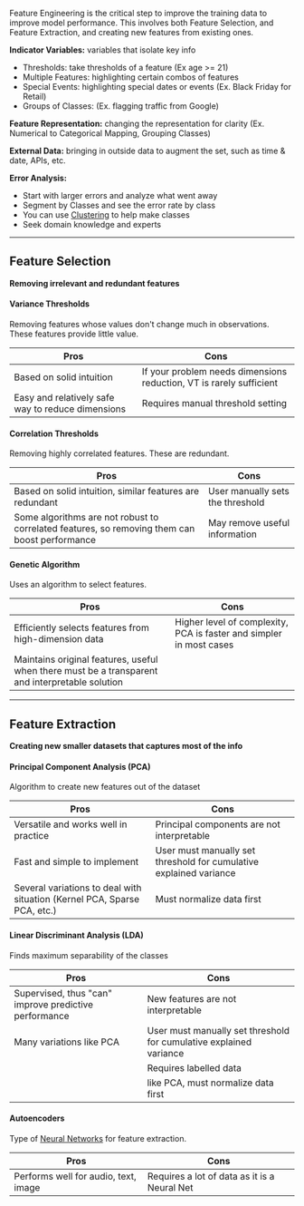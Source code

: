 
 Feature Engineering is the critical step to improve the training data to improve model performance. This involves both Feature Selection, and Feature Extraction, and creating new features from existing ones.

**Indicator Variables:** variables that isolate key info
- Thresholds: take thresholds of a feature (Ex age >= 21)
- Multiple Features: highlighting certain combos of features
- Special Events: highlighting special dates or events (Ex. Black Friday for Retail)
- Groups of Classes:  (Ex. flagging traffic from Google)

**Feature Representation:** changing the representation for clarity (Ex. Numerical to Categorical  Mapping, Grouping Classes)

**External Data:** bringing in outside data to augment the set, such as time & date, APIs, etc.

**Error Analysis:** 
- Start with larger errors and analyze what went away
- Segment by Classes and see the error rate by class
- You can use [Clustering](Clustering.md) to help make classes
- Seek domain knowledge and experts


---
## Feature Selection
**Removing irrelevant and redundant features**

#### Variance Thresholds
Removing features whose values don't change much in observations. These features provide little value.

| Pros | Cons |
| --- | --- |
| Based on solid intuition| If your problem needs dimensions reduction, VT is rarely sufficient |
| Easy and relatively safe way to reduce dimensions | Requires manual threshold setting |

#### Correlation Thresholds
Removing highly correlated features. These are redundant.

| Pros | Cons |
| --- | --- |
| Based on solid intuition, similar features are redundant | User manually sets the threshold |
| Some algorithms are not robust to correlated features, so removing them can boost performance | May remove useful information |

#### Genetic Algorithm
Uses an algorithm to select features.

| Pros | Cons |
| --- | --- |
| Efficiently selects features from high-dimension data | Higher level of complexity, PCA is faster and simpler in most cases |
| Maintains original features, useful when there must be a transparent and interpretable solution | |


---
## Feature Extraction
**Creating new smaller datasets that captures most of the info**

#### Principal Component Analysis (PCA)
Algorithm to create new features out of the dataset

| Pros | Cons |
| --- | --- |
| Versatile and works well in practice | Principal components are not interpretable |
| Fast and simple to implement | User must manually set threshold for cumulative explained variance |
| Several variations to deal with situation (Kernel PCA, Sparse PCA, etc.) | Must normalize data first |

#### Linear Discriminant Analysis (LDA)
Finds maximum separability of the classes

| Pros | Cons |
| --- | --- |
| Supervised, thus "can" improve predictive performance | New features are not interpretable |
| Many variations like PCA | User must manually set threshold for cumulative explained variance |
| | Requires labelled data |
| | like PCA, must normalize data first |

#### Autoencoders
Type of [Neural Networks](Deep%20Learning/Neural%20Networks.md) for feature extraction.

| Pros | Cons |
| --- | --- |
| Performs well for audio, text, image | Requires a lot of data as it is a Neural Net |
